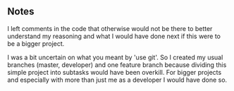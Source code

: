 ## Notes

I left comments in the code that otherwise would not be there to better understand my reasoning and what I would have done next if this were to be a bigger project.

I was a bit uncertain on what you meant by 'use git'. So I created my usual branches (master, developer) and one feature branch because dividing this simple project into subtasks would have been overkill. For bigger projects and especially with more than just me as a developer I would have done so. 